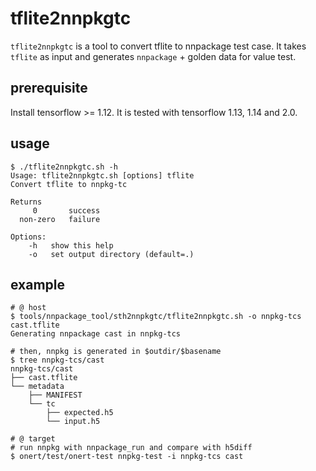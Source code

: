 # tflite2nnpkgtc

`tflite2nnpkgtc` is a tool to convert tflite to nnpackage test case.
It takes `tflite` as input and generates `nnpackage` + golden data for value test.

## prerequisite

Install tensorflow >= 1.12. It is tested with tensorflow 1.13, 1.14 and 2.0.

## usage

```
$ ./tflite2nnpkgtc.sh -h
Usage: tflite2nnpkgtc.sh [options] tflite
Convert tflite to nnpkg-tc

Returns
     0       success
  non-zero   failure

Options:
    -h   show this help
    -o   set output directory (default=.)

```

## example
```
# @ host
$ tools/nnpackage_tool/sth2nnpkgtc/tflite2nnpkgtc.sh -o nnpkg-tcs cast.tflite
Generating nnpackage cast in nnpkg-tcs

# then, nnpkg is generated in $outdir/$basename
$ tree nnpkg-tcs/cast
nnpkg-tcs/cast
├── cast.tflite
└── metadata
    ├── MANIFEST
    └── tc
        ├── expected.h5
        └── input.h5

# @ target
# run nnpkg with nnpackage_run and compare with h5diff
$ onert/test/onert-test nnpkg-test -i nnpkg-tcs cast
```
